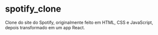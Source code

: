 # spotify_clone
Clone do site do Spotify, originalmente feito em HTML, CSS e JavaScript, depois transformado em um app React.
